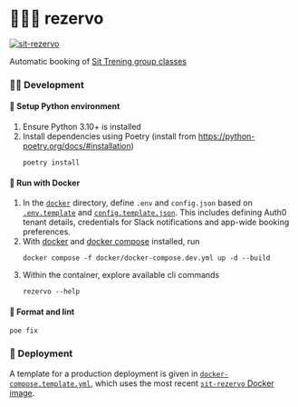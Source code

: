 # 🏋🏿‍♂️ rezervo

[![sit-rezervo](https://img.shields.io/badge/ghcr.io-mathiazom%2Fsit--rezervo-blue?logo=docker)](https://github.com/users/mathiazom/packages/container/package/sit-rezervo)

Automatic booking of [Sit Trening group classes](https://www.sit.no/trening/gruppe)

### 🧑‍💻 Development

#### 🐍 Setup Python environment
1. Ensure Python 3.10+ is installed
2. Install dependencies using Poetry (install from https://python-poetry.org/docs/#installation)
    ```shell
    poetry install
    ```

#### 🐋 Run with Docker
1. In the [`docker`](docker) directory, define `.env` and `config.json` based on [`.env.template`](rezervo/.env.template) and [`config.template.json`](rezervo/config.template.json). This includes defining Auth0 tenant details, credentials for Slack notifications and app-wide booking preferences.
2. With [docker](https://docs.docker.com/get-docker/) and [docker compose](https://docs.docker.com/compose/) installed, run
    ```shell
    docker compose -f docker/docker-compose.dev.yml up -d --build
    ```
3. Within the container, explore available cli commands
    ```shell
    rezervo --help
    ```

#### 🧹 Format and lint
```shell
poe fix
```

### 🚀 Deployment
A template for a production deployment is given in [`docker-compose.template.yml`](docker/docker-compose.template.yml), which uses the most recent [`sit-rezervo` Docker image](https://github.com/users/mathiazom/packages/container/package/sit-rezervo).